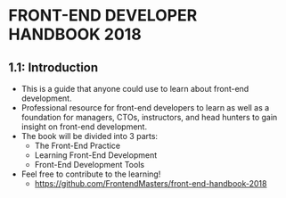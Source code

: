 # FRONT-END DEVELOPER HANDBOOK 2018

## 1.1: Introduction

- This is a guide that anyone could use to learn about front-end development.
- Professional resource for front-end developers to learn as well as a foundation for managers, CTOs, instructors, and head hunters to gain insight on front-end development.
- The book will be divided into 3 parts:
  - The Front-End Practice
  - Learning Front-End Development
  - Front-End Development Tools
- Feel free to contribute to the learning!
  - https://github.com/FrontendMasters/front-end-handbook-2018
